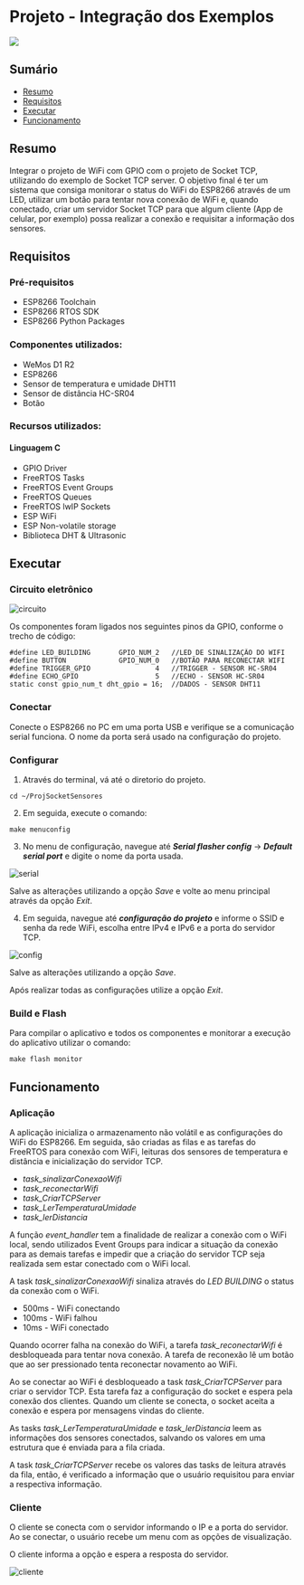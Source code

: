 # Projeto - Integração dos Exemplos

![](https://lh3.googleusercontent.com/proxy/cJzAeRbH1F1_-NGB9k2z_xLnoZ2vssf1b5Y7UNlflydtwIMkh_4N5JamOZlQktenzLRb29Nwjio4XnBwHj0-ZiCgadJbO7MwlLOxgS2tDLI8taAge6s)


## **Sumário**

* [Resumo](#resumo)
* [Requisitos](#requisitos)
* [Executar](#executar)
* [Funcionamento](#funcionamento)


## **Resumo**

Integrar o projeto de WiFi com GPIO com o projeto de Socket TCP, utilizando do exemplo de Socket TCP server. O objetivo final é ter um sistema que consiga monitorar o status do WiFi do ESP8266 através de um LED, utilizar um botão para tentar nova conexão de WiFi e, quando conectado, criar um servidor Socket TCP para que algum cliente (App de celular, por exemplo) possa realizar a conexão e requisitar a informação dos sensores.


## **Requisitos**

### Pré-requisitos
	
* ESP8266 Toolchain
* ESP8266 RTOS SDK
* ESP8266 Python Packages

### Componentes utilizados:

* WeMos D1 R2
* ESP8266
* Sensor de temperatura e umidade DHT11
* Sensor de distância HC-SR04
* Botão

### Recursos utilizados:

#### Linguagem C

* GPIO Driver
* FreeRTOS Tasks
* FreeRTOS Event Groups
* FreeRTOS Queues
* FreeRTOS lwIP Sockets
* ESP WiFi
* ESP Non-volatile storage
* Biblioteca DHT & Ultrasonic


## **Executar**

### Circuito eletrônico

![circuito](https://user-images.githubusercontent.com/74508536/99252367-9a09d480-27ed-11eb-8220-c9f611d73ae5.jpeg)

Os componentes foram ligados nos seguintes pinos da GPIO, conforme o trecho de código:

```
#define LED_BUILDING       GPIO_NUM_2 	//LED DE SINALIZAÇÃO DO WIFI
#define BUTTON             GPIO_NUM_0	//BOTÃO PARA RECONECTAR WIFI
#define TRIGGER_GPIO        		4	//TRIGGER - SENSOR HC-SR04
#define ECHO_GPIO           		5	//ECHO - SENSOR HC-SR04
static const gpio_num_t dht_gpio = 16;	//DADOS - SENSOR DHT11
```


### **Conectar**
	
Conecte o ESP8266 no PC em uma porta USB e verifique se a comunicação serial funciona.
O nome da porta será usado na configuração do projeto.


### **Configurar**
	
1. Através do terminal, vá até o diretorio do projeto.

```
cd ~/ProjSocketSensores
```

2. Em seguida, execute o comando:

```
make menuconfig
```

3. No menu de configuração, navegue até **_Serial flasher config_** -> **_Default serial port_** e digite o nome da
   porta usada.
   
![serial](https://user-images.githubusercontent.com/74508536/99197360-ccc1b780-2770-11eb-8a6e-c981e5e57fd6.png)

Salve as alterações utilizando a opção *Save* e volte ao menu principal através da opção *Exit*.

4. Em seguida, navegue até **_configuração do projeto_** e informe o SSID e senha da rede WiFi, escolha entre
   IPv4 e IPv6 e a porta do servidor TCP.

![config](https://user-images.githubusercontent.com/74508536/99197387-f8dd3880-2770-11eb-9611-f08267241561.png)

Salve as alterações utilizando a opção *Save*.

Após realizar todas as configurações utilize a opção *Exit*.


### **Build e Flash**

Para compilar o aplicativo e todos os componentes e monitorar a execução do aplicativo utilizar o comando:

```
make flash monitor
```


## Funcionamento

### Aplicação

A aplicação inicializa o armazenamento não volátil e as configurações do WiFi do ESP8266. Em seguida, são criadas as
filas e as tarefas do FreeRTOS para conexão com WiFi, leituras dos sensores de temperatura e distância e inicialização
do servidor TCP.

* *task_sinalizarConexaoWifi*
* *task_reconectarWifi*
* *task_CriarTCPServer*
* *task_LerTemperaturaUmidade*
* *task_lerDistancia*

A função *event_handler* tem a finalidade de realizar a conexão com o WiFi local, sendo utilizados Event Groups
para indicar a situação da conexão para as demais tarefas e impedir que a criação do servidor TCP seja realizada
sem estar conectado com o WiFi local.

A task *task_sinalizarConexaoWifi* sinaliza através do *LED BUILDING* o status da conexão com o WiFi.
* 500ms - WiFi conectando
* 100ms - WiFi falhou
* 10ms - WiFi conectado

Quando ocorrer falha na conexão do WiFi, a tarefa *task_reconectarWifi* é desbloqueada para tentar nova conexão.
A tarefa de reconexão lê um botão que ao ser pressionado tenta reconectar novamento ao WiFi.

Ao se conectar ao WiFi é desbloqueado a task *task_CriarTCPServer* para criar o servidor TCP. Esta tarefa faz a
configuração do socket e espera pela conexão dos clientes. Quando um cliente se conecta, o socket aceita a conexão
e espera por mensagens vindas do cliente.

As tasks *task_LerTemperaturaUmidade* e *task_lerDistancia* leem as informações dos sensores conectados, salvando
os valores em uma estrutura que é enviada para a fila criada.

A task *task_CriarTCPServer* recebe os valores das tasks de leitura através da fila, então, é verificado a informação
que o usuário requisitou para enviar a respectiva informação.


### Cliente

O cliente se conecta com o servidor informando o IP e a porta do servidor. Ao se conectar, o usuário recebe um menu
com as opções de visualização.

O cliente informa a opção e espera a resposta do servidor.

![cliente](https://user-images.githubusercontent.com/74508536/99199985-8cb70080-2781-11eb-87cc-505ed656bab0.png)